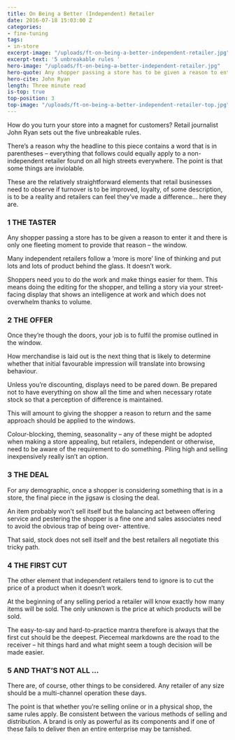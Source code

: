 ```yaml
---
title: On Being a Better (Independent) Retailer
date: 2016-07-18 15:03:00 Z
categories:
- fine-tuning
tags:
- in-store
excerpt-image: "/uploads/ft-on-being-a-better-independent-retailer.jpg"
excerpt-text: '5 unbreakable rules '
hero-image: "/uploads/ft-on-being-a-better-independent-retailer.jpg"
hero-quote: Any shopper passing a store has to be given a reason to enter it.
hero-cite: John Ryan
length: Three minute read
is-top: true
top-position: 3
top-image: "/uploads/ft-on-being-a-better-independent-retailer-top.jpg"
---
```


How do you turn your store into a magnet for customers? Retail journalist John Ryan sets out the five unbreakable rules. 

There’s a reason why the headline to this piece contains a word that is in parentheses – everything that follows could equally apply to a non-independent retailer found on all high streets everywhere. The point is that some things are inviolable. 

These are the relatively straightforward elements that retail businesses need to observe if turnover is to be improved, loyalty, of some description, is to be a reality and retailers can feel they’ve made a difference… here they are. 

### 1 THE TASTER 

Any shopper passing a store has to be given a reason to enter it and there is only one fleeting moment to provide that reason – the window. 

Many independent retailers follow a ‘more is more’ line of thinking and put lots and lots of product behind the glass. It doesn’t work. 

Shoppers need you to do the work and make things easier for them. This means doing the editing for the shopper, and telling a story via your street-facing display that shows an intelligence at work and which does not overwhelm thanks to volume. 

### 2 THE OFFER 

Once they’re though the doors, your job is to fulfil the promise outlined in the window. 

How merchandise is laid out is the next thing that is likely to determine whether that initial favourable impression will translate into browsing behaviour. 

Unless you’re discounting, displays need to be pared down. Be prepared not to have everything on show all the time and when necessary rotate stock so that a perception of difference is maintained. 

This will amount to giving the shopper a reason to return and the same approach should be applied to the windows. 

Colour-blocking, theming, seasonality – any of these might be adopted when making a store appealing, but retailers, independent or otherwise, need to be aware of the requirement to do something. Piling high and selling inexpensively really isn’t an option. 

### 3 THE DEAL 

For any demographic, once a shopper is considering something that is in a store, the final piece in the jigsaw is closing the deal. 

An item probably won’t sell itself but the balancing act between offering service and pestering the shopper is a fine one and sales associates need to avoid the obvious trap of being over- attentive. 

That said, stock does not sell itself and the best retailers all negotiate this tricky path. 

### 4 THE FIRST CUT

The other element that independent retailers tend to ignore is to cut the price of a product when it doesn’t work. 

At the beginning of any selling period a retailer will know exactly how many items will be sold. The only unknown is the price at which products will be sold. 

The easy-to-say and hard-to-practice mantra therefore is always that the first cut should be the deepest. Piecemeal markdowns are the road to the receiver – hit things hard and what might seem a tough decision will be made easier. 

### 5 AND THAT’S NOT ALL …

There are, of course, other things to be considered. Any retailer of any size should be a multi-channel operation these days. 

The point is that whether you’re selling online or in a physical shop, the same rules apply. Be consistent between the various methods of selling and distribution. A brand is only as powerful as its components and if one of these fails to deliver then an entire enterprise may be tarnished. 

